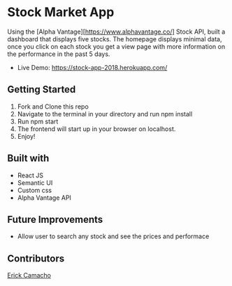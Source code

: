 # Stock Market App
Using the [Alpha Vantage][https://www.alphavantage.co/] Stock API, built a dashboard that displays five stocks. The homepage displays minimal data, once you click on each stock you get a view page with more information on the performance in the past 5 days.

* Live Demo: https://stock-app-2018.herokuapp.com/

## Getting Started
1. Fork and Clone this repo
2. Navigate to the terminal in your directory and run npm install
3. Run npm start
4. The frontend will start up in your browser on localhost.
5. Enjoy!

## Built with
* React JS
* Semantic UI
* Custom css
* Alpha Vantage API

## Future Improvements
* Allow user to search any stock and see the prices and performace

## Contributors

[Erick Camacho](https://github.com/erickalexander)
